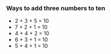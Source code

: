 ### Ways to add three numbers to ten

- 2 + 3 + 5 = 10
- 7 + 2 + 1 = 10
- 4 + 4 + 2 = 10
- 6 + 3 + 1 = 10
- 5 + 4 + 1 = 10
